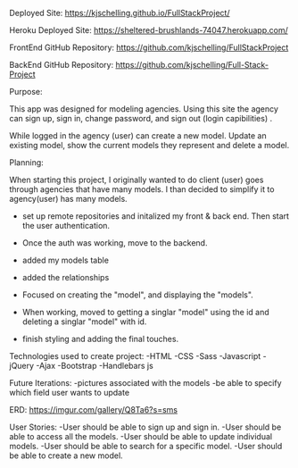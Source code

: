 Deployed Site: https://kjschelling.github.io/FullStackProject/

Heroku Deployed Site:  https://sheltered-brushlands-74047.herokuapp.com/

FrontEnd GitHub Repository: https://github.com/kjschelling/FullStackProject

BackEnd GitHub Repository: https://github.com/kjschelling/Full-Stack-Project

Purpose:  

This app was designed for modeling agencies. Using this site
the agency can sign up, sign in, change password, and sign out (login capibilities) .

While logged in the agency (user) can create a new
model. Update an existing model, show the current models they represent and delete
a model.

Planning:

When starting this project, I originally wanted to do client (user) goes through agencies that have many models.
I than decided to simplify it to agency(user) has many models.

- set up remote repositories and initalized my front & back end. Then start the user authentication.

- Once the auth was working, move to the backend.
- added my models table
- added the relationships

- Focused on creating the "model", and displaying the "models".

- When working, moved to getting a singlar "model" using the id and deleting a singlar "model" with id.

- finish styling and adding the final touches.

Technologies used to create project:
  -HTML
  -CSS
  -Sass
  -Javascript
  -jQuery
  -Ajax
  -Bootstrap
  -Handlebars js

Future Iterations:
 -pictures associated with the models
 -be able to specify which field user wants to update

ERD:
https://imgur.com/gallery/Q8Ta6?s=sms

User Stories:
-User should be able to sign up and sign in.
-User should be able to access all the models.
-User should be able to update individual models.
-User should be able to search for a specific model.
-User should be able to create a new model.
